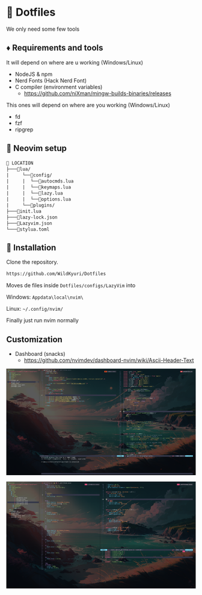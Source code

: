 # :city_sunset: Dotfiles

We only need some few tools

## :diamonds: Requirements and tools

It will depend on where are u working (Windows/Linux)

- NodeJS & npm
- Nerd Fonts (Hack Nerd Font)
- C compiler (environment variables)
  - https://github.com/niXman/mingw-builds-binaries/releases

This ones will depend on where are you working (Windows/Linux)

- fd
- fzf
- ripgrep

## :crystal_ball: Neovim setup

```
📂 LOCATION
├───📂lua/
|     └──📂config/
|     |  └──🔰autocmds.lua
|     |  └──🔰keymaps.lua
|     |  └──🔰lazy.lua
|     |  └──🔰options.lua
|     └──📂plugins/
├───🔰init.lua
├───🔰lazy-lock.json
├───🔰Lazyvim.json
└───🔰stylua.toml
```

## :rocket: Installation

Clone the repository.

```bash
https://github.com/WildKyuri/Dotfiles
```

Moves de files inside `Dotfiles/configs/LazyVim` into

Windows:
`Appdata\local\nvim\`

Linux:
`~/.config/nvim/`

Finally just run nvim normally

## Customization

- Dashboard (snacks)
  - https://github.com/nvimdev/dashboard-nvim/wiki/Ascii-Header-Text

![Workspace](./doc/img/LazyVim1.png)

![Workspace](./doc/img/LazyVim2.png)
